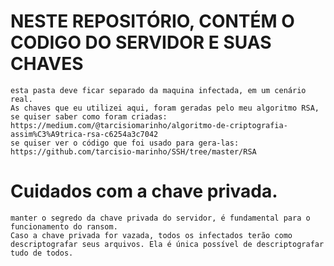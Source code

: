 # NESTE REPOSITÓRIO, CONTÉM O CODIGO DO SERVIDOR E SUAS CHAVES
    esta pasta deve ficar separado da maquina infectada, em um cenário real.
    As chaves que eu utilizei aqui, foram geradas pelo meu algoritmo RSA, se quiser saber como foram criadas: https://medium.com/@tarcisiomarinho/algoritmo-de-criptografia-assim%C3%A9trica-rsa-c6254a3c7042
    se quiser ver o código que foi usado para gera-las: https://github.com/tarcisio-marinho/SSH/tree/master/RSA

# Cuidados com a chave privada.
    manter o segredo da chave privada do servidor, é fundamental para o funcionamento do ransom.
    Caso a chave privada for vazada, todos os infectados terão como descriptografar seus arquivos. Ela é única possível de descriptografar tudo de todos.
